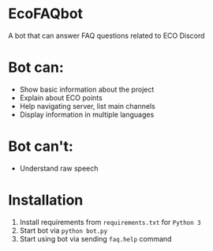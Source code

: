 # EcoFAQbot

A bot that can answer FAQ questions related to ECO Discord

# Bot can:
* Show basic information about the project
* Explain about ECO points
* Help navigating server, list main channels
* Display information in multiple languages

# Bot can't:
* Understand raw speech

# Installation
1. Install requirements from `requirements.txt` for `Python 3`
2. Start bot via `python bot.py`
3. Start using bot via sending `faq.help` command
